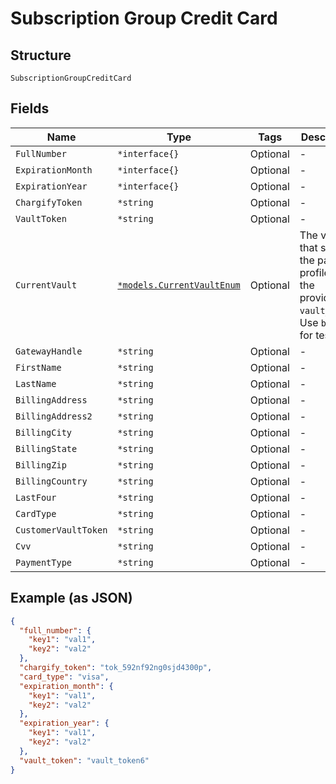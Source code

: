 
# Subscription Group Credit Card

## Structure

`SubscriptionGroupCreditCard`

## Fields

| Name | Type | Tags | Description |
|  --- | --- | --- | --- |
| `FullNumber` | `*interface{}` | Optional | - |
| `ExpirationMonth` | `*interface{}` | Optional | - |
| `ExpirationYear` | `*interface{}` | Optional | - |
| `ChargifyToken` | `*string` | Optional | - |
| `VaultToken` | `*string` | Optional | - |
| `CurrentVault` | [`*models.CurrentVaultEnum`](current-vault-enum.md) | Optional | The vault that stores the payment profile with the provided `vault_token`. Use `bogus` for testing. |
| `GatewayHandle` | `*string` | Optional | - |
| `FirstName` | `*string` | Optional | - |
| `LastName` | `*string` | Optional | - |
| `BillingAddress` | `*string` | Optional | - |
| `BillingAddress2` | `*string` | Optional | - |
| `BillingCity` | `*string` | Optional | - |
| `BillingState` | `*string` | Optional | - |
| `BillingZip` | `*string` | Optional | - |
| `BillingCountry` | `*string` | Optional | - |
| `LastFour` | `*string` | Optional | - |
| `CardType` | `*string` | Optional | - |
| `CustomerVaultToken` | `*string` | Optional | - |
| `Cvv` | `*string` | Optional | - |
| `PaymentType` | `*string` | Optional | - |

## Example (as JSON)

```json
{
  "full_number": {
    "key1": "val1",
    "key2": "val2"
  },
  "chargify_token": "tok_592nf92ng0sjd4300p",
  "card_type": "visa",
  "expiration_month": {
    "key1": "val1",
    "key2": "val2"
  },
  "expiration_year": {
    "key1": "val1",
    "key2": "val2"
  },
  "vault_token": "vault_token6"
}
```

